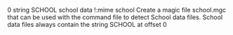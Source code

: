 0 string SCHOOL school data
!:mime school Create a magic file school.mgc that can be used with the command file to detect School data files. School data files always contain the string SCHOOL at offset 0
